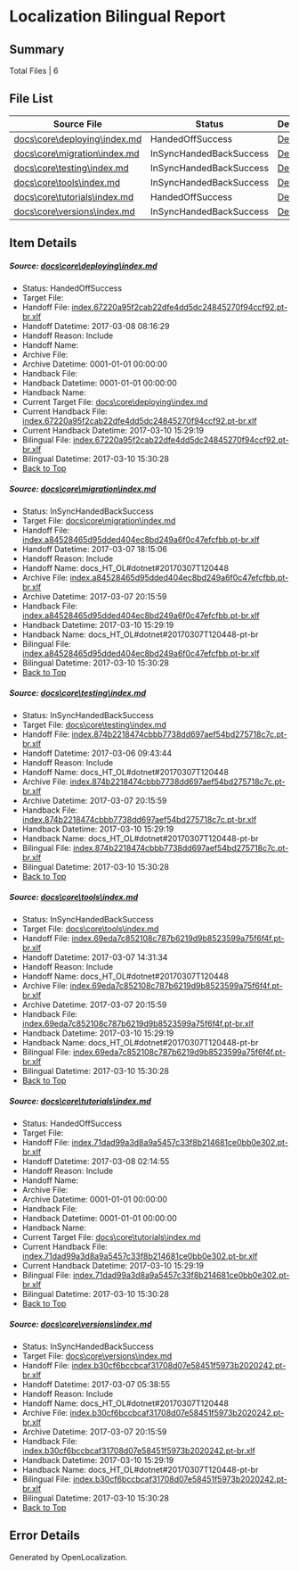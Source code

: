 # <a name='report-top'></a> Localization Bilingual Report

## Summary
 Total Files | 6

## File List
 Source File | Status | Details 
 ----------- | ------ | ------- 
 [docs\core\deploying\index.md](https://github.com/dotnet/docs/blob/91acc5f36294b02b28ab2f84381c9674b7c98d8d/docs/core/deploying/index.md) | HandedOffSuccess | [Details](#fb04ab4d7996e3213a247527745821aa1aa31f3234)
 [docs\core\migration\index.md](https://github.com/dotnet/docs/blob/f829714f545314daaa218b241008b5a2955ec589/docs/core/migration/index.md) | InSyncHandedBackSuccess | [Details](#5872201f705c07bf692d0dc7f962068632f6b54049)
 [docs\core\testing\index.md](https://github.com/dotnet/docs/blob/095ebad90e3f0b188d208d22f6f16b9552f8ea86/docs/core/testing/index.md) | InSyncHandedBackSuccess | [Details](#ca9d57a3ef3382c4957de5edb55959f1a3f13ee063)
 [docs\core\tools\index.md](https://github.com/dotnet/docs/blob/195664ae6409be02ca132900d9c513a7b412acd4/docs/core/tools/index.md) | InSyncHandedBackSuccess | [Details](#4e3137d8506342662d145481d5e9fde1d53b9ba393)
 [docs\core\tutorials\index.md](https://github.com/dotnet/docs/blob/9d770d008ff1223499de36b2b7b731d8ff6f0f2b/docs/core/tutorials/index.md) | HandedOffSuccess | [Details](#7b9279642d97868f155dfb1e5835bc941277085f101)
 [docs\core\versions\index.md](https://github.com/dotnet/docs/blob/519253bd6dc105afb138268c62347c29a6072fbb/docs/core/versions/index.md) | InSyncHandedBackSuccess | [Details](#7be49f3ac7a7806e631eacf5004343919654881e116)

## Item Details
##### <a name='fb04ab4d7996e3213a247527745821aa1aa31f3234'></a> Source: [docs\core\deploying\index.md](https://github.com/dotnet/docs/blob/91acc5f36294b02b28ab2f84381c9674b7c98d8d/docs/core/deploying/index.md)
* Status: HandedOffSuccess
* Target File: 
* Handoff File: [index.67220a95f2cab22dfe4dd5dc24845270f94ccf92.pt-br.xlf](https://github.com/dotnet/docs.handoff/blob/a1288803bb0b803a9cda52e567d28e61e9622472/ol-handoff/dotnet/docs.pt-br/master/dotnet-core/index.67220a95f2cab22dfe4dd5dc24845270f94ccf92.pt-br.xlf)
* Handoff Datetime: 2017-03-08 08:16:29
* Handoff Reason: Include
* Handoff Name: 
* Archive File: 
* Archive Datetime: 0001-01-01 00:00:00
* Handback File: 
* Handback Datetime: 0001-01-01 00:00:00
* Handback Name: 
* Current Target File: [docs\core\deploying\index.md](https://github.com/dotnet/docs.pt-br/blob/0b5db9a53d11038633d7bb604f68812e050d4311/docs/core/deploying/index.md)
* Current Handback File: [index.67220a95f2cab22dfe4dd5dc24845270f94ccf92.pt-br.xlf](https://github.com/dotnet/docs.handback/blob/f9da2844d83ba76642fcb188265e97a4f2cf5e9d/ol-handback/dotnet/docs.pt-br/master/dotnet-core/index.67220a95f2cab22dfe4dd5dc24845270f94ccf92.pt-br.xlf)
* Current Handback Datetime: 2017-03-10 15:29:19
* Bilingual File: [index.67220a95f2cab22dfe4dd5dc24845270f94ccf92.pt-br.xlf](https://github.com/dotnet/docs.handback/blob/f9da2844d83ba76642fcb188265e97a4f2cf5e9d/ol-handback/dotnet/docs.pt-br/master/dotnet-core/index.67220a95f2cab22dfe4dd5dc24845270f94ccf92.pt-br.xlf)
* Bilingual Datetime: 2017-03-10 15:30:28
* [Back to Top](#report-top)

##### <a name='5872201f705c07bf692d0dc7f962068632f6b54049'></a> Source: [docs\core\migration\index.md](https://github.com/dotnet/docs/blob/f829714f545314daaa218b241008b5a2955ec589/docs/core/migration/index.md)
* Status: InSyncHandedBackSuccess
* Target File: [docs\core\migration\index.md](https://github.com/dotnet/docs.pt-br/blob/0b5db9a53d11038633d7bb604f68812e050d4311/docs/core/migration/index.md)
* Handoff File: [index.a84528465d95dded404ec8bd249a6f0c47efcfbb.pt-br.xlf](https://github.com/dotnet/docs.handoff/blob/179d4b8e191215100fe4fca58797ecb26cbd8d45/ol-handoff/dotnet/docs.pt-br/master/dotnet-core/index.a84528465d95dded404ec8bd249a6f0c47efcfbb.pt-br.xlf)
* Handoff Datetime: 2017-03-07 18:15:06
* Handoff Reason: Include
* Handoff Name: docs_HT_OL#dotnet#20170307T120448
* Archive File: [index.a84528465d95dded404ec8bd249a6f0c47efcfbb.pt-br.xlf](https://github.com/dotnet/docs.handoff/blob/8bdb2e2afa8517096f394c553654fd677a6562c1/ol-archive/dotnet/docs.pt-br/master/dotnet-core/index.a84528465d95dded404ec8bd249a6f0c47efcfbb.pt-br.xlf)
* Archive Datetime: 2017-03-07 20:15:59
* Handback File: [index.a84528465d95dded404ec8bd249a6f0c47efcfbb.pt-br.xlf](https://github.com/dotnet/docs.handback/blob/f9da2844d83ba76642fcb188265e97a4f2cf5e9d/ol-handback/dotnet/docs.pt-br/master/dotnet-core/index.a84528465d95dded404ec8bd249a6f0c47efcfbb.pt-br.xlf)
* Handback Datetime: 2017-03-10 15:29:19
* Handback Name: docs_HT_OL#dotnet#20170307T120448-pt-br
* Bilingual File: [index.a84528465d95dded404ec8bd249a6f0c47efcfbb.pt-br.xlf](https://github.com/dotnet/docs.handback/blob/f9da2844d83ba76642fcb188265e97a4f2cf5e9d/ol-handback/dotnet/docs.pt-br/master/dotnet-core/index.a84528465d95dded404ec8bd249a6f0c47efcfbb.pt-br.xlf)
* Bilingual Datetime: 2017-03-10 15:30:28
* [Back to Top](#report-top)

##### <a name='ca9d57a3ef3382c4957de5edb55959f1a3f13ee063'></a> Source: [docs\core\testing\index.md](https://github.com/dotnet/docs/blob/095ebad90e3f0b188d208d22f6f16b9552f8ea86/docs/core/testing/index.md)
* Status: InSyncHandedBackSuccess
* Target File: [docs\core\testing\index.md](https://github.com/dotnet/docs.pt-br/blob/0b5db9a53d11038633d7bb604f68812e050d4311/docs/core/testing/index.md)
* Handoff File: [index.874b2218474cbbb7738dd697aef54bd275718c7c.pt-br.xlf](https://github.com/dotnet/docs.handoff/blob/736582c5dcc2397de2381878d10100344857dc79/ol-handoff/dotnet/docs.pt-br/master/dotnet-core/index.874b2218474cbbb7738dd697aef54bd275718c7c.pt-br.xlf)
* Handoff Datetime: 2017-03-06 09:43:44
* Handoff Reason: Include
* Handoff Name: docs_HT_OL#dotnet#20170307T120448
* Archive File: [index.874b2218474cbbb7738dd697aef54bd275718c7c.pt-br.xlf](https://github.com/dotnet/docs.handoff/blob/8bdb2e2afa8517096f394c553654fd677a6562c1/ol-archive/dotnet/docs.pt-br/master/dotnet-core/index.874b2218474cbbb7738dd697aef54bd275718c7c.pt-br.xlf)
* Archive Datetime: 2017-03-07 20:15:59
* Handback File: [index.874b2218474cbbb7738dd697aef54bd275718c7c.pt-br.xlf](https://github.com/dotnet/docs.handback/blob/f9da2844d83ba76642fcb188265e97a4f2cf5e9d/ol-handback/dotnet/docs.pt-br/master/dotnet-core/index.874b2218474cbbb7738dd697aef54bd275718c7c.pt-br.xlf)
* Handback Datetime: 2017-03-10 15:29:19
* Handback Name: docs_HT_OL#dotnet#20170307T120448-pt-br
* Bilingual File: [index.874b2218474cbbb7738dd697aef54bd275718c7c.pt-br.xlf](https://github.com/dotnet/docs.handback/blob/f9da2844d83ba76642fcb188265e97a4f2cf5e9d/ol-handback/dotnet/docs.pt-br/master/dotnet-core/index.874b2218474cbbb7738dd697aef54bd275718c7c.pt-br.xlf)
* Bilingual Datetime: 2017-03-10 15:30:28
* [Back to Top](#report-top)

##### <a name='4e3137d8506342662d145481d5e9fde1d53b9ba393'></a> Source: [docs\core\tools\index.md](https://github.com/dotnet/docs/blob/195664ae6409be02ca132900d9c513a7b412acd4/docs/core/tools/index.md)
* Status: InSyncHandedBackSuccess
* Target File: [docs\core\tools\index.md](https://github.com/dotnet/docs.pt-br/blob/0b5db9a53d11038633d7bb604f68812e050d4311/docs/core/tools/index.md)
* Handoff File: [index.69eda7c852108c787b6219d9b8523599a75f6f4f.pt-br.xlf](https://github.com/dotnet/docs.handoff/blob/250fb471c1f51a94c9d13168113e41cd2029c93b/ol-handoff/dotnet/docs.pt-br/master/dotnet-core/index.69eda7c852108c787b6219d9b8523599a75f6f4f.pt-br.xlf)
* Handoff Datetime: 2017-03-07 14:31:34
* Handoff Reason: Include
* Handoff Name: docs_HT_OL#dotnet#20170307T120448
* Archive File: [index.69eda7c852108c787b6219d9b8523599a75f6f4f.pt-br.xlf](https://github.com/dotnet/docs.handoff/blob/8bdb2e2afa8517096f394c553654fd677a6562c1/ol-archive/dotnet/docs.pt-br/master/dotnet-core/index.69eda7c852108c787b6219d9b8523599a75f6f4f.pt-br.xlf)
* Archive Datetime: 2017-03-07 20:15:59
* Handback File: [index.69eda7c852108c787b6219d9b8523599a75f6f4f.pt-br.xlf](https://github.com/dotnet/docs.handback/blob/f9da2844d83ba76642fcb188265e97a4f2cf5e9d/ol-handback/dotnet/docs.pt-br/master/dotnet-core/index.69eda7c852108c787b6219d9b8523599a75f6f4f.pt-br.xlf)
* Handback Datetime: 2017-03-10 15:29:19
* Handback Name: docs_HT_OL#dotnet#20170307T120448-pt-br
* Bilingual File: [index.69eda7c852108c787b6219d9b8523599a75f6f4f.pt-br.xlf](https://github.com/dotnet/docs.handback/blob/f9da2844d83ba76642fcb188265e97a4f2cf5e9d/ol-handback/dotnet/docs.pt-br/master/dotnet-core/index.69eda7c852108c787b6219d9b8523599a75f6f4f.pt-br.xlf)
* Bilingual Datetime: 2017-03-10 15:30:28
* [Back to Top](#report-top)

##### <a name='7b9279642d97868f155dfb1e5835bc941277085f101'></a> Source: [docs\core\tutorials\index.md](https://github.com/dotnet/docs/blob/9d770d008ff1223499de36b2b7b731d8ff6f0f2b/docs/core/tutorials/index.md)
* Status: HandedOffSuccess
* Target File: 
* Handoff File: [index.71dad99a3d8a9a5457c33f8b214681ce0bb0e302.pt-br.xlf](https://github.com/dotnet/docs.handoff/blob/ba53c484c1694e2e9d30f48da8a615de4391cab6/ol-handoff/dotnet/docs.pt-br/master/dotnet-core/index.71dad99a3d8a9a5457c33f8b214681ce0bb0e302.pt-br.xlf)
* Handoff Datetime: 2017-03-08 02:14:55
* Handoff Reason: Include
* Handoff Name: 
* Archive File: 
* Archive Datetime: 0001-01-01 00:00:00
* Handback File: 
* Handback Datetime: 0001-01-01 00:00:00
* Handback Name: 
* Current Target File: [docs\core\tutorials\index.md](https://github.com/dotnet/docs.pt-br/blob/0b5db9a53d11038633d7bb604f68812e050d4311/docs/core/tutorials/index.md)
* Current Handback File: [index.71dad99a3d8a9a5457c33f8b214681ce0bb0e302.pt-br.xlf](https://github.com/dotnet/docs.handback/blob/f9da2844d83ba76642fcb188265e97a4f2cf5e9d/ol-handback/dotnet/docs.pt-br/master/dotnet-core/index.71dad99a3d8a9a5457c33f8b214681ce0bb0e302.pt-br.xlf)
* Current Handback Datetime: 2017-03-10 15:29:19
* Bilingual File: [index.71dad99a3d8a9a5457c33f8b214681ce0bb0e302.pt-br.xlf](https://github.com/dotnet/docs.handback/blob/f9da2844d83ba76642fcb188265e97a4f2cf5e9d/ol-handback/dotnet/docs.pt-br/master/dotnet-core/index.71dad99a3d8a9a5457c33f8b214681ce0bb0e302.pt-br.xlf)
* Bilingual Datetime: 2017-03-10 15:30:28
* [Back to Top](#report-top)

##### <a name='7be49f3ac7a7806e631eacf5004343919654881e116'></a> Source: [docs\core\versions\index.md](https://github.com/dotnet/docs/blob/519253bd6dc105afb138268c62347c29a6072fbb/docs/core/versions/index.md)
* Status: InSyncHandedBackSuccess
* Target File: [docs\core\versions\index.md](https://github.com/dotnet/docs.pt-br/blob/0b5db9a53d11038633d7bb604f68812e050d4311/docs/core/versions/index.md)
* Handoff File: [index.b30cf6bccbcaf31708d07e58451f5973b2020242.pt-br.xlf](https://github.com/dotnet/docs.handoff/blob/96f0a360b842bb36944b767b9ba7b6dfba919a16/ol-handoff/dotnet/docs.pt-br/master/dotnet-core/index.b30cf6bccbcaf31708d07e58451f5973b2020242.pt-br.xlf)
* Handoff Datetime: 2017-03-07 05:38:55
* Handoff Reason: Include
* Handoff Name: docs_HT_OL#dotnet#20170307T120448
* Archive File: [index.b30cf6bccbcaf31708d07e58451f5973b2020242.pt-br.xlf](https://github.com/dotnet/docs.handoff/blob/8bdb2e2afa8517096f394c553654fd677a6562c1/ol-archive/dotnet/docs.pt-br/master/dotnet-core/index.b30cf6bccbcaf31708d07e58451f5973b2020242.pt-br.xlf)
* Archive Datetime: 2017-03-07 20:15:59
* Handback File: [index.b30cf6bccbcaf31708d07e58451f5973b2020242.pt-br.xlf](https://github.com/dotnet/docs.handback/blob/f9da2844d83ba76642fcb188265e97a4f2cf5e9d/ol-handback/dotnet/docs.pt-br/master/dotnet-core/index.b30cf6bccbcaf31708d07e58451f5973b2020242.pt-br.xlf)
* Handback Datetime: 2017-03-10 15:29:19
* Handback Name: docs_HT_OL#dotnet#20170307T120448-pt-br
* Bilingual File: [index.b30cf6bccbcaf31708d07e58451f5973b2020242.pt-br.xlf](https://github.com/dotnet/docs.handback/blob/f9da2844d83ba76642fcb188265e97a4f2cf5e9d/ol-handback/dotnet/docs.pt-br/master/dotnet-core/index.b30cf6bccbcaf31708d07e58451f5973b2020242.pt-br.xlf)
* Bilingual Datetime: 2017-03-10 15:30:28
* [Back to Top](#report-top)


## Error Details

Generated by OpenLocalization.
